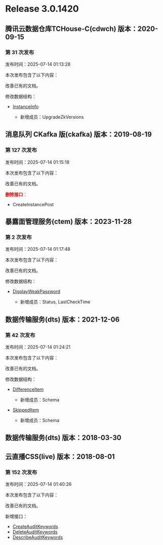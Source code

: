 # Release 3.0.1420

## 腾讯云数据仓库TCHouse-C(cdwch) 版本：2020-09-15

### 第 31 次发布

发布时间：2025-07-14 01:13:28

本次发布包含了以下内容：

改善已有的文档。

修改数据结构：

* [InstanceInfo](https://cloud.tencent.com/document/api/1299/83429#InstanceInfo)

	* 新增成员：UpgradeZkVersions




## 消息队列 CKafka 版(ckafka) 版本：2019-08-19

### 第 127 次发布

发布时间：2025-07-14 01:15:18

本次发布包含了以下内容：

改善已有的文档。

<font color="#dd0000">**删除接口**：</font>

* CreateInstancePost



## 暴露面管理服务(ctem) 版本：2023-11-28

### 第 2 次发布

发布时间：2025-07-14 01:17:48

本次发布包含了以下内容：

改善已有的文档。

修改数据结构：

* [DisplayWeakPassword](https://cloud.tencent.com/document/api/1755/120320#DisplayWeakPassword)

	* 新增成员：Status, LastCheckTime




## 数据传输服务(dts) 版本：2021-12-06

### 第 42 次发布

发布时间：2025-07-14 01:24:21

本次发布包含了以下内容：

改善已有的文档。

修改数据结构：

* [DifferenceItem](https://cloud.tencent.com/document/api/571/82108#DifferenceItem)

	* 新增成员：Schema

* [SkippedItem](https://cloud.tencent.com/document/api/571/82108#SkippedItem)

	* 新增成员：Schema




## 数据传输服务(dts) 版本：2018-03-30



## 云直播CSS(live) 版本：2018-08-01

### 第 152 次发布

发布时间：2025-07-14 01:40:26

本次发布包含了以下内容：

改善已有的文档。

新增接口：

* [CreateAuditKeywords](https://cloud.tencent.com/document/api/267/121248)
* [DeleteAuditKeywords](https://cloud.tencent.com/document/api/267/121247)
* [DescribeAuditKeywords](https://cloud.tencent.com/document/api/267/121246)



